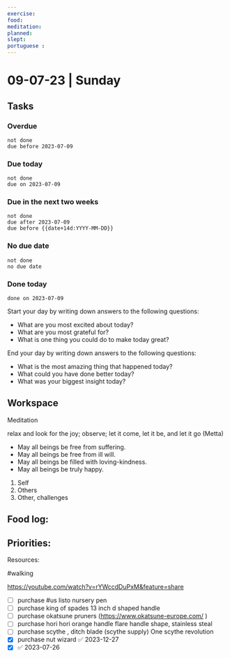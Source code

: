 ```yaml
---
exercise: 
food:
meditation:
planned:
slept:
portuguese :
---
```


# 09-07-23 | Sunday

## Tasks
### Overdue
```tasks
not done
due before 2023-07-09
```

### Due today
```tasks
not done
due on 2023-07-09
```

### Due in the next two weeks
```tasks
not done
due after 2023-07-09
due before {{date+14d:YYYY-MM-DD}}
```

### No due date
```tasks
not done
no due date
```

### Done today
```tasks
done on 2023-07-09
```


Start your day by writing down answers to the following questions:

- What are you most excited about today? 
- What are you most grateful for? 
- What is one thing you could do to make today great?  

End your day by writing down answers to the following questions: 

- What is the most amazing thing that happened today? 
- What could you have done better today? 
- What was your biggest insight today?

## Workspace

Meditation 

relax and look for the joy; observe; let it come, let it be, and let it go
(Metta)
-   May all beings be free from suffering.
-   May all beings be free from ill will.
-   May all beings be filled with loving-kindness.
-   May all beings be truly happy.

1. Self
2. Others
3. Other, challenges

Food log:
- 

Priorities:
- 

Resources:

#walking

https://youtube.com/watch?v=rYWccdDuPxM&feature=share



- [ ] purchase #us listo nursery pen
- [ ] purchase king of spades 13 inch d shaped handle
- [ ] purchase okatsune pruners (https://www.okatsune-europe.com/ )
- [ ] purchase hori hori orange handle flare handle shape, stainless steal 
- [ ] purchase scythe , ditch blade (scythe supply) One scythe revolution
- [x] purchase nut wizard ✅ 2023-12-27
- [x]  ✅ 2023-07-26